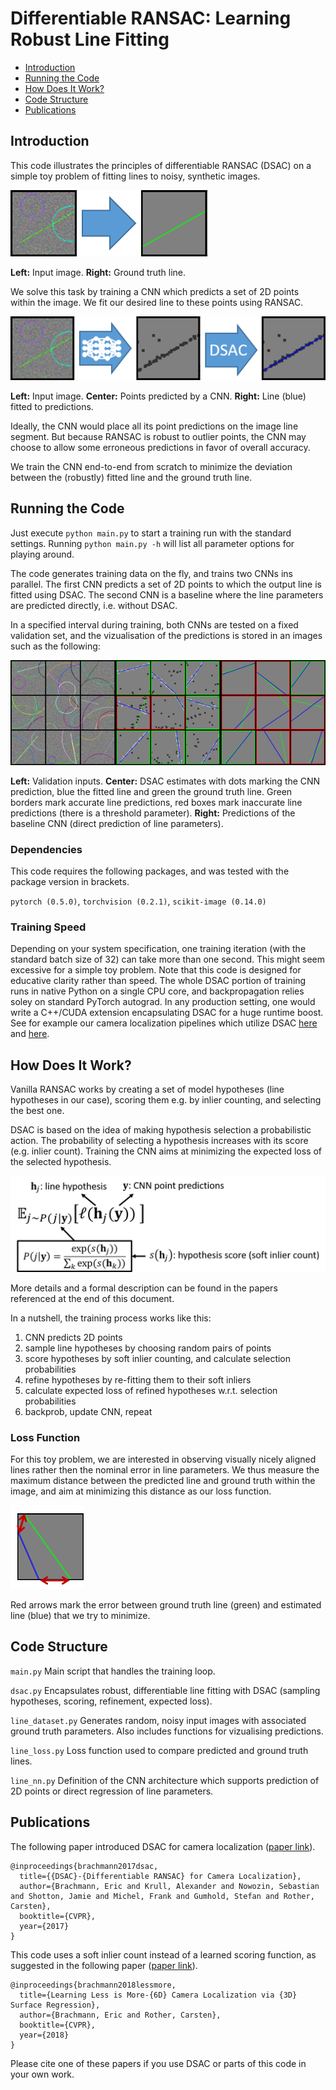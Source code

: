# Differentiable RANSAC: Learning Robust Line Fitting

- [Introduction](#introduction)
- [Running the Code](#running-the-code)
- [How Does It Work?](#how-does-it-work?)
- [Code Structure](#code-structure)
- [Publications](#publications)

## Introduction

This code illustrates the principles of differentiable RANSAC (DSAC) on a simple toy problem of fitting lines to noisy, synthetic images. 

![Input and desired output.](./images/task.png)

**Left:** Input image. **Right:** Ground truth line.

We solve this task by training a CNN which predicts a set of 2D points within the image. 
We fit our desired line to these points using RANSAC.

![DSAC line fitting.](./images/dsac.png)

**Left:** Input image. **Center:** Points predicted by a CNN. **Right:** Line (blue) fitted to predictions.

Ideally, the CNN would place all its point predictions on the image line segment.
But because RANSAC is robust to outlier points, the CNN may choose to allow some erroneous predictions in favor of overall accuracy. 

We train the CNN end-to-end from scratch to minimize the deviation between the (robustly) fitted line and the ground truth line.

## Running the Code

Just execute `python main.py` to start a training run with the standard settings. 
Running `python main.py -h` will list all parameter options for playing around.

The code generates training data on the fly, and trains two CNNs ins parallel. 
The first CNN predicts a set of 2D points to which the output line is fitted using DSAC.
The second CNN is a baseline where the line parameters are predicted directly, i.e. without DSAC.

In a specified interval during training, both CNNs are tested on a fixed validation set, and the vizualisation of the predictions is stored in an images such as the following:

![Training output.](./images/example_output.png)

**Left:** Validation inputs. **Center:** DSAC estimates with dots marking the CNN prediction, blue the fitted line and green the ground truth line. Green borders mark accurate line predictions, red boxes mark inaccurate line predictions (there is a threshold parameter). **Right:** Predictions of the baseline CNN (direct prediction of line parameters).

### Dependencies

This code requires the following packages, and was tested with the package version in brackets.

`pytorch (0.5.0)`, `torchvision (0.2.1)`, `scikit-image (0.14.0)`

### Training Speed

Depending on your system specification, one training iteration (with the standard batch size of 32) can take more than one second.
This might seem excessive for a simple toy problem.
Note that this code is designed for educative clarity rather than speed. 
The whole DSAC portion of training runs in native Python on a single CPU core, and backpropagation relies soley on standard PyTorch autograd.
In any production setting, one would write a C++/CUDA extension encapsulating DSAC for a huge runtime boost.
See for example our camera localization pipelines which utilize DSAC [here](https://github.com/cvlab-dresden/DSAC) and [here](https://github.com/vislearn/LessMore).

## How Does It Work?

Vanilla RANSAC works by creating a set of model hypotheses (line hypotheses in our case), scoring them e.g. by inlier counting, and selecting the best one.

DSAC is based on the idea of making hypothesis selection a probabilistic action. 
The probability of selecting a hypothesis increases with its score (e.g. inlier count).
Training the CNN aims at minimizing the expected loss of the selected hypothesis. 

![Training output.](./images/dsac_eq.png)

More details and a formal description can be found in the papers referenced at the end of this document. 

In a nutshell, the training process works like this:

1. CNN predicts 2D points
2. sample line hypotheses by choosing random pairs of points
3. score hypotheses by soft inlier counting, and calculate selection probabilities
4. refine hypotheses by re-fitting them to their soft inliers
5. calculate expected loss of refined hypotheses w.r.t. selection probabilities
6. backprob, update CNN, repeat

### Loss Function

For this toy problem, we are interested in observing visually nicely aligned lines rather then the nominal error in line parameters. 
We thus measure the maximum distance between the predicted line and ground truth within the image, and aim at minimizing this distance as our loss function.

![Loss function.](./images/loss.png)

Red arrows mark the error between ground truth line (green) and estimated line (blue) that we try to minimize.

## Code Structure

`main.py` Main script that handles the training loop.

`dsac.py` Encapsulates robust, differentiable line fitting with DSAC (sampling hypotheses, scoring, refinement, expected loss).

`line_dataset.py` Generates random, noisy input images with associated ground truth parameters. Also includes functions for vizualising predictions.

`line_loss.py` Loss function used to compare predicted and ground truth lines.

`line_nn.py` Definition of the CNN architecture which supports prediction of 2D points or direct regression of line parameters.

## Publications

The following paper introduced DSAC for camera localization ([paper link](https://arxiv.org/abs/1611.05705)).

```
@inproceedings{brachmann2017dsac,
  title={{DSAC}-{Differentiable RANSAC} for Camera Localization},
  author={Brachmann, Eric and Krull, Alexander and Nowozin, Sebastian and Shotton, Jamie and Michel, Frank and Gumhold, Stefan and Rother, Carsten},
  booktitle={CVPR},
  year={2017}
}
```

This code uses a soft inlier count instead of a learned scoring function, as suggested in the following paper ([paper link](https://arxiv.org/abs/1711.10228)).

```
@inproceedings{brachmann2018lessmore,
  title={Learning Less is More-{6D} Camera Localization via {3D} Surface Regression},
  author={Brachmann, Eric and Rother, Carsten},
  booktitle={CVPR},
  year={2018}
}
```

Please cite one of these papers if you use DSAC or parts of this code in your own work.
